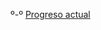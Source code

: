 º-º
[Progreso actual](https://github.com/GSV-Grey-Area/GSDA/blob/main/assets/images/https://github.com/GSV-Grey-Area/GSDA/blob/main/assets/images/Screenshot%20from%202022-10-13%2009-56-25.png?raw=true)
